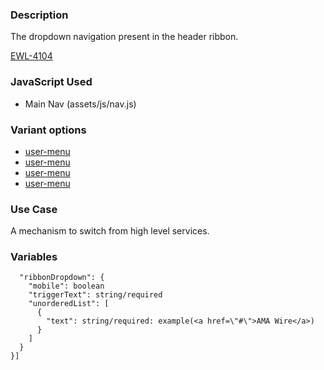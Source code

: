 ### Description
The dropdown navigation present in the header ribbon.

[EWL-4104](https://issues.ama-assn.org/browse/EWL-4104)


### JavaScript Used
* Main Nav (assets/js/nav.js)

### Variant options
* [user-menu](?p=molecules/ribbon-dropdown~user-menu)
* [user-menu](?p=molecules/ribbon-dropdown~user-menu-auth)
* [user-menu](?p=molecules-ribbon-dropdown-mobile-auth)
* [user-menu](?p=molecules-ribbon-dropdown-mobile)

### Use Case
A mechanism to switch from high level services.

### Variables
~~~
  "ribbonDropdown": {
    "mobile": boolean
    "triggerText": string/required
    "unorderedList": [
      {
        "text": string/required: example(<a href=\"#\">AMA Wire</a>)
      }
    ]
  }
}]
~~~
